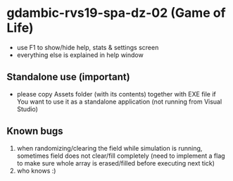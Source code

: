 # gdambic-rvs19-spa-dz-02 (Game of Life)

- use F1 to show/hide help, stats & settings screen
- everything else is explained in help window

## Standalone use (important)

- please copy Assets folder (with its contents) together with EXE file if You want to use it as a standalone application (not running from Visual Studio)

## Known bugs

1. when randomizing/clearing the field while simulation is running, sometimes field does not clear/fill completely (need to implement a flag to make sure whole array is erased/filled before executing next tick)
2. who knows :)
